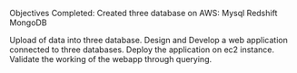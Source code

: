 Objectives Completed:
Created three database on AWS:
Mysql
Redshift
MongoDB

Upload of data into three database.
Design and Develop a web application connected to three databases.
Deploy the application on ec2 instance.
Validate the working of the webapp through querying.
